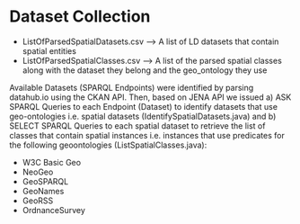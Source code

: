 # Dataset Collection

- ListOfParsedSpatialDatasets.csv --> A list of LD datasets that contain spatial entities
- ListOfParsedSpatialClasses.csv --> A list of the parsed spatial classes along with the dataset they belong and the geo_ontology they use

Available Datasets (SPARQL Endpoints) were identified by parsing datahub.io using the CKAN API. Then, based on JENA API we issued a) ASK SPARQL Queries to each Endpoint (Dataset)  to identify datasets that use geo-ontologies i.e. spatial datasets (IdentifySpatialDatasets.java) and b) SELECT SPARQL Queries to each spatial dataset to retrieve the list of classes that contain spatial instances i.e. instances that use predicates for the following geoontologies (ListSpatialClasses.java):
- W3C Basic Geo
- NeoGeo
- GeoSPARQL
- GeoNames
- GeoRSS
- OrdnanceSurvey



